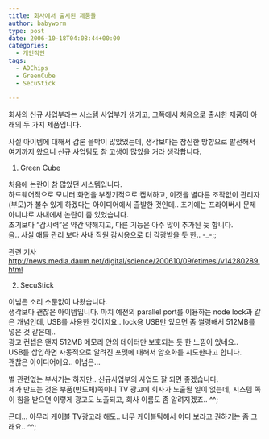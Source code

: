 ```yaml
---
title: 회사에서 출시된 제품들
author: babyworm
type: post
date: 2006-10-18T04:08:44+00:00
categories:
  - 개인적인
tags:
  - ADChips
  - GreenCube
  - SecuStick

---
```

회사의 신규 사업부라는 시스템 사업부가 생기고, 그쪽에서 처음으로 출시한 제품이 아래의 두 가지 제품입니다. 

사실 아이템에 대해서 갑론 을박이 많았었는데, 생각보다는 참신한 방향으로 발전해서 여기까지 왔으니 신규 사업팀도 참 고생이 많았을 거라 생각합니다. 

1. Green Cube

처음에 논란이 참 많았던 시스템입니다.  
하드웨어적으로 모니터 화면을 부정기적으로 캡쳐하고, 이것을 별다른 조작없이 관리자(부모)가 볼수 있게 하겠다는 아이디어에서 출발한 것인데.. 초기에는 프라이버시 문제 아니냐로 사내에서 논란이 좀 있었습니다.  
초기보다 &#8220;감시력&#8221;은 약간 약해지고, 다른 기능은 아주 많이 추가된 듯 합니다.  
음.. 사실 애들 관리 보다 사내 직원 감시용으로 더 각광받을 듯 한.. -_-;;

<div align="center">
</div>

관련 기사 <http://news.media.daum.net/digital/science/200610/09/etimesi/v14280289.html>

2. SecuStick

이넘은 소리 소문없이 나왔습니다.&nbsp;  
생각보다 괜찮은 아이템입니다. 마치 예전의 parallel port를 이용하는 node lock과 같은 개념인데, USB를 사용한 것이지요.. lock용 USB만 있으면 좀 썰렁해서 512MB를 넣은 것 같은데..  
광고 컨셉은 왠지 512MB 메모리 안의 데이터만 보호되는 듯 한 느낌이 있네요..  
USB를 삽입하면 자동적으로 알려진 포맷에 대해서 암호화를 시도한다고 합니다.  
괜찮은 아이디어에요.. 이넘은&#8230;

<div align="center">
</div>

별 관련없는 부서기는 하지만.. 신규사업부의 사업도 잘 되면 좋겠습니다.  
제가 만드는 것은 부품(반도체)쪽이니 TV 광고에 회사가 노출될 일이 없는데, 시스템 쪽이 힘을 받으면 이렇게 광고도 노출되고, 회사 이름도 좀 알려지겠죠.. ^^;

근데&#8230; 아무리 케이블 TV광고라 해도.. 너무 케이블틱해서 어디 보라고 권하기는 좀 그래요.. ^^;

<div align="center">
</div>
